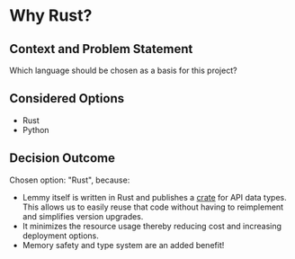 # Why Rust?

## Context and Problem Statement

Which language should be chosen as a basis for this project?

## Considered Options

* Rust
* Python

## Decision Outcome

Chosen option: "Rust", because:
* Lemmy itself is written in Rust and publishes a [crate](https://crates.io/crates/lemmy_api_common) for API data types. This allows us to easily reuse that code without having to reimplement and simplifies version upgrades.
* It minimizes the resource usage thereby reducing cost and increasing deployment options.
* Memory safety and type system are an added benefit!

